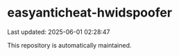 # easyanticheat-hwidspoofer

Last updated: 2025-06-01 02:28:47

This repository is automatically maintained.
